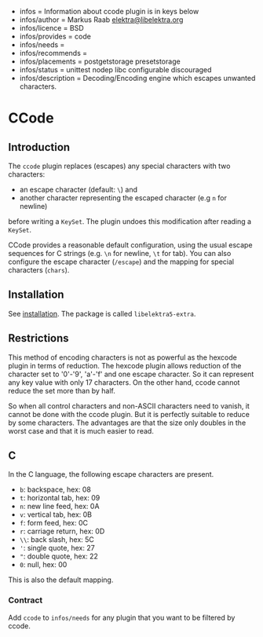 - infos = Information about ccode plugin is in keys below
- infos/author = Markus Raab <elektra@libelektra.org>
- infos/licence = BSD
- infos/provides = code
- infos/needs =
- infos/recommends =
- infos/placements = postgetstorage presetstorage
- infos/status = unittest nodep libc configurable discouraged
- infos/description = Decoding/Encoding engine which escapes unwanted characters.

# CCode

## Introduction

The `ccode` plugin replaces (escapes) any special characters with two characters:

- an escape character (default: `\`) and
- another character representing the escaped character (e.g `n` for newline)

before writing a `KeySet`. The plugin undoes this modification after reading a `KeySet`.

CCode provides a reasonable default configuration, using the usual escape sequences
for C strings (e.g. `\n` for newline, `\t` for tab). You can also configure the escape character
(`/escape`) and the mapping for special characters (`chars`).

## Installation

See [installation](/doc/INSTALL.md).
The package is called `libelektra5-extra`.

## Restrictions

This method of encoding characters is not as powerful as the hexcode plugin in terms of reduction.
The hexcode plugin allows reduction of the character set to '0'-'9', 'a'-'f' and one escape character.
So it can represent any key value with only 17 characters.
On the other hand, ccode cannot reduce the set more than by half.

So when all control characters and non-ASCII characters need to vanish,
it cannot be done with the ccode plugin.
But it is perfectly suitable to reduce by some characters.
The advantages are that the size only doubles in the worst case and that
it is much easier to read.

## C

In the C language, the following escape characters are present.

- `b`: backspace, hex: 08
- `t`: horizontal tab, hex: 09
- `n`: new line feed, hex: 0A
- `v`: vertical tab, hex: 0B
- `f`: form feed, hex: 0C
- `r`: carriage return, hex: 0D
- `\\`: back slash, hex: 5C
- `'`: single quote, hex: 27
- `"`: double quote, hex: 22
- `0`: null, hex: 00

This is also the default mapping.

### Contract

Add `ccode` to `infos/needs` for any plugin that you want to be filtered by ccode.
